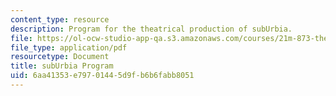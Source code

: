 ```yaml
---
content_type: resource
description: Program for the theatrical production of subUrbia.
file: https://ol-ocw-studio-app-qa.s3.amazonaws.com/courses/21m-873-theater-arts-topics-suburbia-january-iap-2008/6aa41353e79701445d9fb6b6fabb8051_program.pdf
file_type: application/pdf
resourcetype: Document
title: subUrbia Program
uid: 6aa41353-e797-0144-5d9f-b6b6fabb8051
---
```

